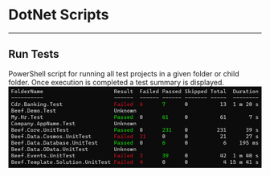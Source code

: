 # DotNet Scripts

----
## Run Tests

PowerShell script for running all test projects in a given folder or child folder. Once execution is completed a test summary is displayed.
![Run Test Output](../assets/images/dotnet_runtest.png)
